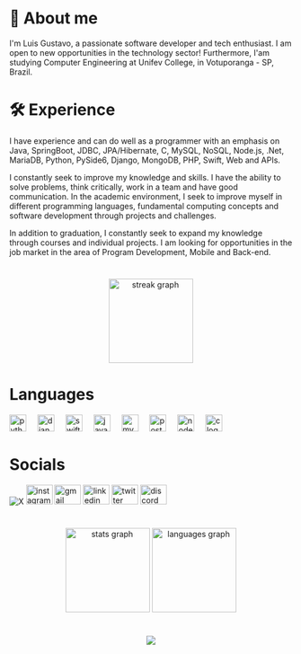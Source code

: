 <h1>🌴 About me</h1>
I'm Luis Gustavo, a passionate software developer and tech enthusiast. I am open to new opportunities in the technology sector! Furthermore, I'am studying Computer Engineering at Unifev College, in Votuporanga - SP, Brazil.

<h1>🛠️ Experience</h1>

I have experience and can do well as a programmer with an emphasis on Java, SpringBoot, JDBC, JPA/Hibernate, C, MySQL, NoSQL, Node.js, .Net, MariaDB, Python, PySide6, Django, MongoDB, PHP, Swift, Web and APIs.

I constantly seek to improve my knowledge and skills. I have the ability to solve problems, think critically, work in a team and have good communication. In the academic environment, I seek to improve myself in different programming languages, fundamental computing concepts and software development through projects and challenges.

In addition to graduation, I constantly seek to expand my knowledge through courses and individual projects. I am looking for opportunities in the job market in the area of ​​Program Development, Mobile and Back-end.

<h1></h1>
<div align="center">
  <img src="https://streak-stats.demolab.com?user=oluuiss&locale=en&mode=daily&theme=algolia&hide_border=false&border_radius=5" height="150" alt="streak graph"  />
</div>


<h1>Languages </h1>

<div align="left">
  <img src="https://cdn.jsdelivr.net/gh/devicons/devicon/icons/python/python-original.svg" height="30" alt="python logo"  />
  <img width="12" />
  <img src="https://cdn.jsdelivr.net/gh/devicons/devicon/icons/django/django-plain.svg" height="30" alt="django logo"  />
  <img width="12" />
  <img src="https://cdn.jsdelivr.net/gh/devicons/devicon/icons/swift/swift-original.svg" height="30" alt="swift logo"  />
  <img width="12" />
  <img src="https://cdn.jsdelivr.net/gh/devicons/devicon/icons/java/java-original.svg" height="30" alt="java logo"  />
  <img width="12" />
  <img src="https://cdn.jsdelivr.net/gh/devicons/devicon/icons/mysql/mysql-original.svg" height="30" alt="mysql logo"  />
  <img width="12" />
  <img src="https://cdn.jsdelivr.net/gh/devicons/devicon/icons/postgresql/postgresql-original.svg" height="30" alt="postgresql logo"  />
  <img width="12" />
  <img src="https://cdn.jsdelivr.net/gh/devicons/devicon/icons/nodejs/nodejs-original.svg" height="30" alt="nodejs logo"  />
  <img width="12" />
  <img src="https://cdn.jsdelivr.net/gh/devicons/devicon/icons/c/c-original.svg" height="30" alt="c logo"  />
</div>

<h1>Socials</h1>

 ![X](https://img.shields.io/badge/X-%23000000.svg?style=for-the-badge&logo=X&logoColor=white)
  <img src="https://raw.githubusercontent.com/maurodesouza/profile-readme-generator/master/src/assets/icons/social/instagram/default.svg" width="47" height="35" alt="instagram logo"  />
  <img src="https://raw.githubusercontent.com/maurodesouza/profile-readme-generator/master/src/assets/icons/social/gmail/default.svg" width="47" height="35" alt="gmail logo"  />
  <img src="https://raw.githubusercontent.com/maurodesouza/profile-readme-generator/master/src/assets/icons/social/linkedin/default.svg" width="47" height="35" alt="linkedin logo"  />
  <img src="https://raw.githubusercontent.com/maurodesouza/profile-readme-generator/master/src/assets/icons/social/twitter/default.svg" width="47" height="35" alt="twitter logo"  />
  <img src="https://raw.githubusercontent.com/maurodesouza/profile-readme-generator/master/src/assets/icons/social/discord/default.svg" width="47" height="35" alt="discord logo"  />

  <h1></h1>
  <div align="center">
  <img src="https://github-readme-stats.vercel.app/api?username=oluuiss&hide_title=false&hide_rank=false&show_icons=false&include_all_commits=true&count_private=true&disable_animations=false&theme=algolia&locale=en&hide_border=false" height="150" alt="stats graph"  />
  <img src="https://github-readme-stats.vercel.app/api/top-langs?username=oluuiss&locale=en&hide_title=false&layout=compact&card_width=320&langs_count=5&theme=algolia&hide_border=false" height="150" alt="languages graph"  />
</div>

<h1></h1>

<div align="center">
  <img src="https://visitor-badge.laobi.icu/badge?page_id=oluuiss.oluuiss&left_text=PROFILE%20VIEWS"  />
</div>




